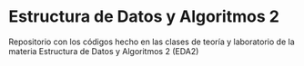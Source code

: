 # Estructura de Datos y Algoritmos 2
Repositorio con los códigos hecho en las clases de teoría y laboratorio de la materia Estructura de Datos y Algoritmos 2 (EDA2)